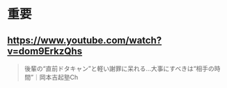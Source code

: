 # 重要

## https://www.youtube.com/watch?v=dom9ErkzQhs 

> 後輩の“直前ドタキャン”と軽い謝罪に呆れる…大事にすべきは“相手の時間”｜岡本吉起塾Ch 
